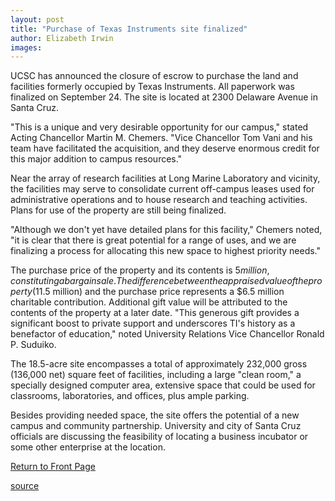 ```yaml
---
layout: post
title: "Purchase of Texas Instruments site finalized"
author: Elizabeth Irwin
images:
---
```


UCSC has announced the closure of escrow to purchase the land and facilities formerly occupied by Texas Instruments. All paperwork was finalized on September 24. The site is located at 2300 Delaware Avenue in Santa Cruz.

"This is a unique and very desirable opportunity for our campus," stated Acting Chancellor Martin M. Chemers. "Vice Chancellor Tom Vani and his team have facilitated the acquisition, and they deserve enormous credit for this major addition to campus resources."

Near the array of research facilities at Long Marine Laboratory and vicinity, the facilities may serve to consolidate current off-campus leases used for administrative operations and to house research and teaching activities. Plans for use of the property are still being finalized.

"Although we don't yet have detailed plans for this facility," Chemers noted, "it is clear that there is great potential for a range of uses, and we are finalizing a process for allocating this new space to highest priority needs."

The purchase price of the property and its contents is $5 million, constituting a bargain sale. The difference between the appraised value of the property ($11.5 million) and the purchase price represents a $6.5 million charitable contribution. Additional gift value will be attributed to the contents of the property at a later date. "This generous gift provides a significant boost to private support and underscores TI's history as a benefactor of education," noted University Relations Vice Chancellor Ronald P. Suduiko.

The 18.5-acre site encompasses a total of approximately 232,000 gross (136,000 net) square feet of facilities, including a large "clean room," a specially designed computer area, extensive space that could be used for classrooms, laboratories, and offices, plus ample parking.

Besides providing needed space, the site offers the potential of a new campus and community partnership. University and city of Santa Cruz officials are discussing the feasibility of locating a business incubator or some other enterprise at the location.

  

[Return to Front Page][1]

[1]: http://currents.ucsc.edu/

[source](http://www1.ucsc.edu/currents/04-05/10-04/ti.asp "Permalink to ti")
